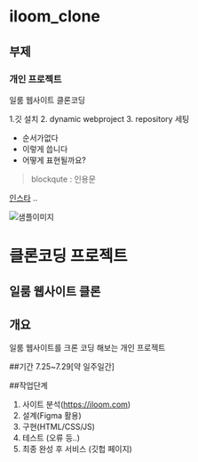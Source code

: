 # iloom_clone
## 부제
### 개인 프로젝트
일룸 웹사이트 클론코딩



1.깃 설치
2. dynamic webproject
3. repository 세팅

* 순서가없다
* 이렇게 씁니다
* 어떻게 표현될까요?

 > blockqute : 인용문

[인스타](https://instagram.com) <a>..</a>

 
 ![샘플이미지](https://www.instagram.com/static/images/homepage/screenshots/screenshot1.png/fdfe239b7c9f.png) <img>




# 클론코딩 프로젝트
## 일룸 웹사이트 클론

## 개요

일룸 웹사이트를 크론 코딩 해보는 개인 프로젝트

##기간
7.25~7.29[약 일주일간]

##작업단계

1. 사이트 분석(https://iloom.com)
2. 설계(Figma 활용)
3. 구현(HTML/CSS/JS)
4. 테스트 (오류 등..)
5. 최종 완성 후 서비스 (깃헙 페이지)


















